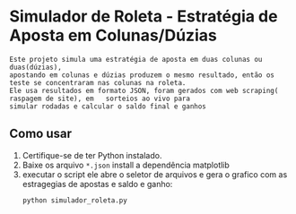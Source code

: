 # Simulador de Roleta - Estratégia de Aposta em Colunas/Dúzias

	Este projeto simula uma estratégia de aposta em duas colunas ou duas(dúzias), 
	apostando em colunas e dúzias produzem o mesmo resultado, então os teste se concentraram nas colunas na roleta. 						
	Ele usa resultados em formato JSON, foram gerados com web scraping( raspagem de site), em 	sorteios ao vivo para 
	simular rodadas e calcular o saldo final e ganhos

## Como usar

1. Certifique-se de ter Python instalado.
2. Baixe os arquivo `*.json` install a dependência matplotlib 
3. executar o script ele abre o seletor de arquivos e gera o grafico com as estragegias de apostas e saldo e ganho:
   ```bash
   python simulador_roleta.py